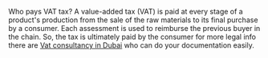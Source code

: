 Who pays VAT tax?
A value-added tax (VAT) is paid at every stage of a product's production from the sale of the raw materials to its final purchase by a consumer. Each assessment is used to reimburse the previous buyer in the chain. So, the tax is ultimately paid by the consumer for more legal info there are [Vat consultancy in Dubai](https://www.fcaest.com/) who can do your documentation easily.
